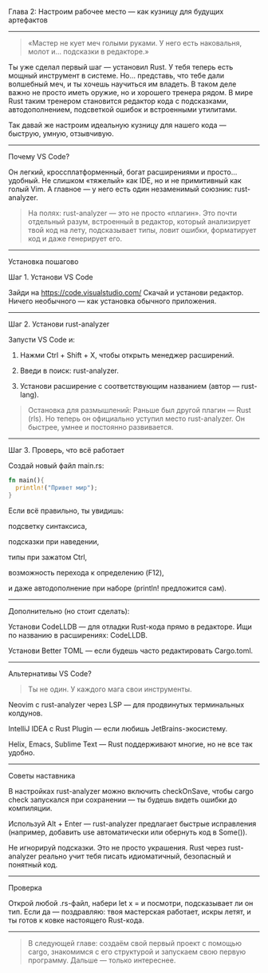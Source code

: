 Глава 2: Настроим рабочее место — как кузницу для будущих артефактов


---

> «Мастер не кует меч голыми руками. У него есть наковальня, молот и… подсказки в редакторе.»



Ты уже сделал первый шаг — установил Rust. У тебя теперь есть мощный инструмент в системе. Но... представь, что тебе дали волшебный меч, и ты хочешь научиться им владеть. В таком деле важно не просто иметь оружие, но и хорошего тренера рядом. В мире Rust таким тренером становится редактор кода с подсказками, автодополнением, подсветкой ошибок и встроенными утилитами.

Так давай же настроим идеальную кузницу для нашего кода — быструю, умную, отзывчивую.


---

Почему VS Code?

Он легкий, кроссплатформенный, богат расширениями и просто… удобный. Не слишком «тяжелый» как IDE, но и не примитивный как голый Vim. А главное — у него есть один незаменимый союзник: rust-analyzer.

> На полях:
rust-analyzer — это не просто «плагин». Это почти отдельный разум, встроенный в редактор, который анализирует твой код на лету, подсказывает типы, ловит ошибки, форматирует код и даже генерирует его.




---

Установка пошагово

Шаг 1. Установи VS Code

Зайди на https://code.visualstudio.com/
Скачай и установи редактор. Ничего необычного — как установка обычного приложения.


---

Шаг 2. Установи rust-analyzer

Запусти VS Code и:

1. Нажми Ctrl + Shift + X, чтобы открыть менеджер расширений.


2. Введи в поиск: rust-analyzer.


3. Установи расширение с соответствующим названием (автор — rust-lang).



> Остановка для размышлений:
Раньше был другой плагин — Rust (rls). Но теперь он официально уступил место rust-analyzer. Он быстрее, умнее и постоянно развивается.




---

Шаг 3. Проверь, что всё работает

Создай новый файл main.rs:

```rust
fn main(){
  println!("Привет мир");
}
```

Если всё правильно, ты увидишь:

подсветку синтаксиса,

подсказки при наведении,

типы при зажатом Ctrl,

возможность перехода к определению (F12),

и даже автодополнение при наборе (println! предложится сам).



---

Дополнительно (но стоит сделать):

Установи CodeLLDB — для отладки Rust-кода прямо в редакторе.
Ищи по названию в расширениях: CodeLLDB.

Установи Better TOML — если будешь часто редактировать Cargo.toml.



---

Альтернативы VS Code?

> Ты не один. У каждого мага свои инструменты.



Neovim с rust-analyzer через LSP — для продвинутых терминальных колдунов.

IntelliJ IDEA с Rust Plugin — если любишь JetBrains-экосистему.

Helix, Emacs, Sublime Text — Rust поддерживают многие, но не все так удобно.



---

Советы наставника

В настройках rust-analyzer можно включить checkOnSave, чтобы cargo check запускался при сохранении — ты будешь видеть ошибки до компиляции.

Используй Alt + Enter — rust-analyzer предлагает быстрые исправления (например, добавить use автоматически или обернуть код в Some()).

Не игнорируй подсказки. Это не просто украшения. Rust через rust-analyzer реально учит тебя писать идиоматичный, безопасный и понятный код.



---

Проверка

Открой любой .rs-файл, набери let x =  и посмотри, подсказывает ли он тип. Если да — поздравляю: твоя мастерская работает, искры летят, и ты готов к ковке настоящего Rust-кода.


---

> В следующей главе: создаём свой первый проект с помощью cargo, знакомимся с его структурой и запускаем свою первую программу. Дальше — только интереснее.

